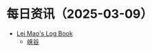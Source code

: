 ﻿# 每日资讯（2025-03-09）

- [Lei Mao's Log Book](https://leimao.github.io/atom.xml)
  - [峡谷](https://leimao.github.io/essay/The-Gorge-2025/)
